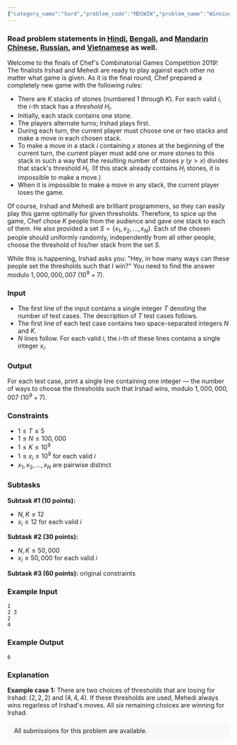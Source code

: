 ```yaml
---
{"category_name":"hard","problem_code":"MDSWIN","problem_name":"Winning Ways","problemComponents":{"constraints":"","constraintsState":false,"subtasks":"","subtasksState":false,"inputFormat":"","inputFormatState":false,"outputFormat":"","outputFormatState":false,"sampleTestCases":{"0":{"id":1,"input":"1\r\n2 3\r\n2\r\n4","output":6,"explanation":"**Example case 1:** There are two choices of thresholds that are losing for Irshad: $(2, 2, 2)$ and $(4, 4, 4)$. If these thresholds are used, Mehedi always wins regarless of Irshad\u0027s moves. All six remaining choices are winning for Irshad.","isDeleted":false}}},"video_editorial_url":"","languages_supported":{"0":"CPP14","1":"C","2":"JAVA","3":"PYTH 3.6","4":"PYTH","5":"PYP3","6":"CS2","7":"ADA","8":"PYPY","9":"TEXT","10":"PAS fpc","11":"NODEJS","12":"RUBY","13":"PHP","14":"GO","15":"HASK","16":"TCL","17":"PERL","18":"SCALA","19":"LUA","20":"kotlin","21":"BASH","22":"JS","23":"LISP sbcl","24":"rust","25":"PAS gpc","26":"BF","27":"CLOJ","28":"R","29":"D","30":"CAML","31":"FORT","32":"ASM","33":"swift","34":"FS","35":"WSPC","36":"LISP clisp","37":"SQL","38":"SCM guile","39":"PERL6","40":"ERL","41":"CLPS","42":"ICK","43":"NICE","44":"PRLG","45":"ICON","46":"COB","47":"SCM chicken","48":"PIKE","49":"SCM qobi","50":"ST","51":"NEM"},"max_timelimit":7,"source_sizelimit":50000,"problem_author":"upobir","problem_tester":null,"date_added":"1-10-2019","tags":{"0":"challenge","1":"nim","2":"nov19","3":"transformation","4":"upobir","5":"watcher"},"problem_difficulty_level":"Hard","best_tag":"","editorial_url":"https://discuss.codechef.com/problems/MDSWIN","time":{"view_start_date":1573464602,"submit_start_date":1573464602,"visible_start_date":1573464602,"end_date":1735669800},"is_direct_submittable":false,"problemDiscussURL":"https://discuss.codechef.com/search?q=MDSWIN","is_proctored":false,"visitedContests":{},"layout":"problem"}
---
```

### Read problem statements in [Hindi](https://www.codechef.com/download/translated/NOV19/hindi/MDSWIN.pdf), [Bengali](https://www.codechef.com/download/translated/NOV19/bengali/MDSWIN.pdf), and [Mandarin Chinese](https://www.codechef.com/download/translated/NOV19/mandarin/MDSWIN.pdf), [Russian](https://www.codechef.com/download/translated/NOV19/russian/MDSWIN.pdf), and [Vietnamese](https://www.codechef.com/download/translated/NOV19/vietnamese/MDSWIN.pdf) as well.

Welcome to the finals of Chef's Combinatorial Games Competition 2019! The finalists Irshad and Mehedi are ready to play against each other no matter what game is given. As it is the final round, Chef prepared a completely new game with the following rules:
- There are $K$ stacks of stones (numbered $1$ through $K$). For each valid $i$, the $i$-th stack has a *threshold* $H_i$.
- Initially, each stack contains one stone.
- The players alternate turns; Irshad plays first.
- During each turn, the current player must choose one or two stacks and make a move in each chosen stack.
- To make a move in a stack $i$ containing $x$ stones at the beginning of the current turn, the current player must add one or more stones to this stack in such a way that the resulting number of stones $y$ ($y \gt x$) divides that stack's threshold $H_i$. (If this stack already contains $H_i$ stones, it is impossible to make a move.)
- When it is impossible to make a move in any stack, the current player loses the game.

Of course, Irshad and Mehedi are brilliant programmers, so they can easily play this game optimally for given thresholds. Therefore, to spice up the game, Chef chose $K$ people from the audience and gave one stack to each of them. He also provided a set $S = \{x_1, x_2, \ldots, x_N\}$. Each of the chosen people should uniformly randomly, independently from all other people, choose the threshold of his/her stack from the set $S$.

While this is happening, Irshad asks you: "Hey, in how many ways can these people set the thresholds such that I win?" You need to find the answer modulo $1,000,000,007$ ($10^9+7$).

### Input
- The first line of the input contains a single integer $T$ denoting the number of test cases. The description of $T$ test cases follows.
- The first line of each test case contains two space-separated integers $N$ and $K$.
- $N$ lines follow. For each valid $i$, the $i$-th of these lines contains a single integer $x_i$.

### Output
For each test case, print a single line containing one integer ― the number of ways to choose the thresholds such that Irshad wins, modulo $1,000,000,007$ ($10^9+7$).

### Constraints
- $1 \le T \le 5$
- $1 \le N \le 100,000$
- $1 \le K \le 10^9$
- $1 \le x_i \le 10^9$ for each valid $i$
- $x_1, x_2, \ldots, x_N$ are pairwise distinct

### Subtasks
**Subtask #1 (10 points):**
- $N, K \le 12$
- $x_i \le 12$ for each valid $i$

**Subtask #2 (30 points):**
- $N, K \le 50,000$
- $x_i \le 50,000$ for each valid $i$

**Subtask #3 (60 points):** original constraints

### Example Input
```
1
2 3
2
4
```

### Example Output
```
6
```

### Explanation
**Example case 1:** There are two choices of thresholds that are losing for Irshad: $(2, 2, 2)$ and $(4, 4, 4)$. If these thresholds are used, Mehedi always wins regarless of Irshad's moves. All six remaining choices are winning for Irshad.

<aside style='background: #f8f8f8;padding: 10px 15px;'><div>All submissions for this problem are available.</div></aside>